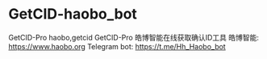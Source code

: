 # GetCID-haobo_bot
GetCID-Pro
haobo,getcid
GetCID-Pro
皓博智能在线获取确认ID工具
皓博智能: https://www.haobo.org
Telegram bot: https://t.me/Hh_Haobo_bot


